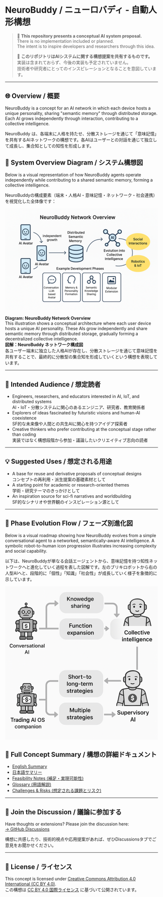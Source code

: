 # NeuroBuddy / ニューロバディ - 自動人形構想

> 🧠 **This repository presents a conceptual AI system proposal.**  
> There is no implementation included or planned.  
> The intent is to inspire developers and researchers through this idea.  
>
> 🧠 **このリポジトリはAIシステムに関する構想提案を共有するものです。**  
> 実装は含まれておらず、今後の実装も予定されていません。  
> 技術者や研究者にとってのインスピレーションとなることを意図しています。

---

## 🌐 Overview / 概要

NeuroBuddy is a concept for an AI network in which each device hosts a unique personality, sharing "semantic memory" through distributed storage. Each AI grows independently through interaction, contributing to a collective intelligence.

NeuroBuddy は、各端末に人格を持たせ、分散ストレージを通じて「意味記憶」を共有するAIネットワークの構想です。各AIはユーザーとの対話を通じて独立して成長し、集合知としての知性を形成します。

## 🧠 System Overview Diagram / システム構想図

Below is a visual representation of how NeuroBuddy agents operate independently while contributing to a shared semantic memory, forming a collective intelligence.

NeuroBuddyの構成要素（端末・人格AI・意味記憶・ネットワーク・社会連携）を視覚化した全体像です：

![NeuroBuddy Network Overview](./assets/NeuroBuddy_Network_Overview.png)

**Diagram: NeuroBuddy Network Overview**  
This illustration shows a conceptual architecture where each user device hosts a unique AI personality. These AIs grow independently and share semantic memory through distributed storage, gradually forming a decentralized collective intelligence.  
**図解：NeuroBuddy ネットワーク構成図**  
各ユーザー端末に独立した人格AIが存在し、分散ストレージを通じて意味記憶を共有することで、最終的に分散型の集合知を形成していくという構想を表現しています。

---

## 🎯 Intended Audience / 想定読者

* Engineers, researchers, and educators interested in AI, IoT, and distributed systems  
  AI・IoT・分散システムに関心のあるエンジニア、研究者、教育関係者  
* Explorers of ideas fascinated by futuristic visions and human-AI coexistence  
  SF的な未来像や人間との共生AIに関心を持つアイデア探索者  
* Creative thinkers who prefer contributing at the conceptual stage rather than coding  
  実装ではなく構想段階から参加・議論したいクリエイティブ志向の読者  

---

## 💡 Suggested Uses / 想定される用途

* A base for reuse and derivative proposals of conceptual designs  
  コンセプトの再利用・派生提案の基礎素材として  
* A starting point for academic or research-oriented themes  
  学術・研究テーマのきっかけとして  
* An inspiration source for sci-fi narratives and worldbuilding  
  SF的なシナリオや世界観のインスピレーション源として  

---
## 🧬 Phase Evolution Flow / フェーズ別進化図

Below is a visual roadmap showing how NeuroBuddy evolves from a simple conversational agent to a networked, semantically-aware AI intelligence. A symbolic robot-to-human icon progression illustrates increasing complexity and social capability.

以下は、NeuroBuddyが単なる会話エージェントから、意味記憶を持つ知性ネットワークへと進化していく過程を表した図解です。左のブリキロボットから右の人型AIへと、段階的に「個性」「知識」「社会性」が成長していく様子を象徴的に示しています。

![NeuroBuddy Phase Evolution](./assets/phase_evolution_diagram.png)

## 📄 Full Concept Summary / 構想の詳細ドキュメント
* [English Summary](./SUMMARY.md)  
* [日本語サマリー](./SUMMARY_ja.md)  
* [Feasibility Notes (補足・実現可能性)](./FeasibilityNotes.md)  
* [Glossary (用語解説)](./Glossary.md)  
* [Challenges & Risks (想定される課題とリスク)](./Challenges_and_Risks.md)
  
---

## 💬 Join the Discussion / 議論に参加する

Have thoughts or extensions? Please join the discussion here:  
[→ GitHub Discussions](https://github.com/tadi-karuma/neurobuddy/discussions)

構想に共感したり、技術的視点や応用提案があれば、ぜひDiscussionsタブでご意見をお聞かせください。

---

## 🧾 License / ライセンス

This concept is licensed under [Creative Commons Attribution 4.0 International (CC BY 4.0)](https://creativecommons.org/licenses/by/4.0/).  
この構想は [CC BY 4.0 国際ライセンス](https://creativecommons.org/licenses/by/4.0/deed.ja) に基づいて公開されています。


